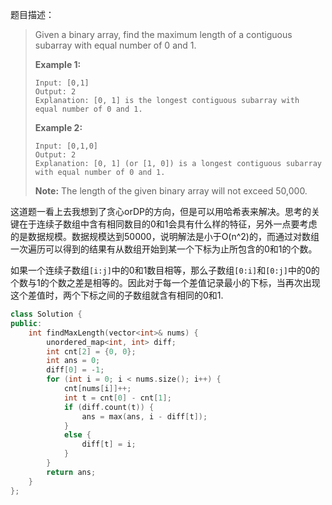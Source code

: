 题目描述：

> Given a binary array, find the maximum length of a contiguous subarray with equal number of 0 and 1.
>
> **Example 1:**
>
> ```
> Input: [0,1]
> Output: 2
> Explanation: [0, 1] is the longest contiguous subarray with equal number of 0 and 1.
>
> ```
>
> **Example 2:**
>
> ```
> Input: [0,1,0]
> Output: 2
> Explanation: [0, 1] (or [1, 0]) is a longest contiguous subarray with equal number of 0 and 1.
>
> ```
>
> **Note:** The length of the given binary array will not exceed 50,000.

这道题一看上去我想到了贪心orDP的方向，但是可以用哈希表来解决。思考的关键在于连续子数组中含有相同数目的0和1会具有什么样的特征，另外一点要考虑的是数据规模。数据规模达到50000，说明解法是小于O(n^2)的，而通过对数组一次遍历可以得到的结果有从数组开始到某一个下标为止所包含的0和1的个数。

如果一个连续子数组`[i:j]`中的0和1数目相等，那么子数组`[0:i]`和`[0:j]`中的0的个数与1的个数之差是相等的。因此对于每一个差值记录最小的下标，当再次出现这个差值时，两个下标之间的子数组就含有相同的0和1.

```c++
class Solution {
public:
    int findMaxLength(vector<int>& nums) {
        unordered_map<int, int> diff;
        int cnt[2] = {0, 0};
        int ans = 0;
        diff[0] = -1;
        for (int i = 0; i < nums.size(); i++) {
            cnt[nums[i]]++;
            int t = cnt[0] - cnt[1];
            if (diff.count(t)) {
                ans = max(ans, i - diff[t]);
            }
            else {
                diff[t] = i;
            }
        }
        return ans;
    }
};
```

